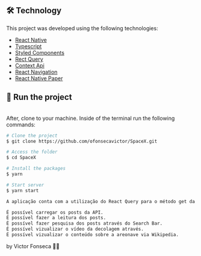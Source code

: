 ## 🛠 Technology

This project was developed using the following technologies:

- [React Native][reactnative]
- [Typescript][typescript]
- [Styled Components][styled]
- [Rect Query][reactquery]
- [Context Api][contextapi]
- [React Navigation][navigation]
- [React Native Paper][paper]
## 🚀 Run the project


<br />
After, clone to your machine. Inside of the terminal run the following commands:

```bash
# Clone the project
$ git clone https://github.com/ofonsecavictor/SpaceX.git

# Access the folder
$ cd SpaceX

# Install the packages
$ yarn 

# Start server
$ yarn start

```

```bash
A aplicação conta com a utilização do React Query para o método get da SpaceX API

É possível carregar os posts da API.
É possível fazer a leitura dos posts.
É possível fazer pesquisa dos posts através do Search Bar.
É possível vizualizar o vídeo da decolagem através.
É possível vizualizar o conteúdo sobre a areonave via Wikipedia.


```



by Victor Fonseca 👋🏽


[reactnative]: https://reactnative.dev/
[typescript]: https://www.typescriptlang.org/
[styled]:https://styled-components.com/
[reactquery]: https://react-query-v2.tanstack.com/
[navigation]: https://reactnavigation.org/
[contextapi]: https://pt-br.reactjs.org/docs/context.html
[paper]: https://callstack.github.io/react-native-paper/
